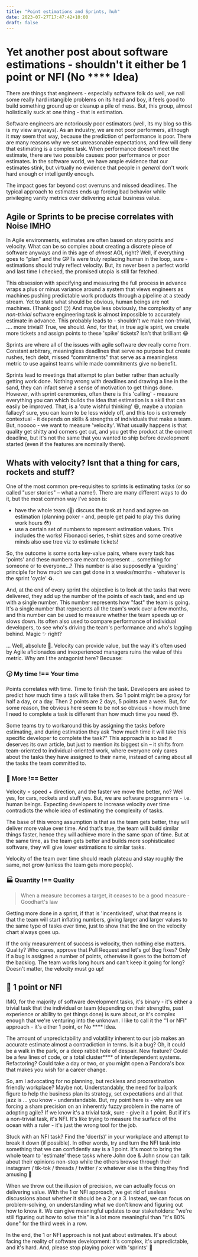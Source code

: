 ```yaml
---
title: "Point estimations and Sprints, huh"
date: 2023-07-27T17:47:42+10:00
draft: false
---
```


# Yet another post about software estimations - shouldn't it either be 1 point or NFI (No **** Idea)

There are things that engineers - especially software folk do well, we nail some really hard intangible problems on its head and boy, it feels good to build something ground up or cleanup a pile of mess. But, this group, almost holistically suck at one thing - that is estimation. 

Software engineers are notoriously poor estimators (well, its my blog so this is my view anyways). As an industry, we are not poor performers, although it may seem that way, because the prediction of performance is poor. There are many reasons why we set unreasonable expectations, and few will deny that estimating is a complex task. When performance doesn't meet the estimate, there are two possible causes: poor performance or poor estimates. In the software world, we have ample evidence that our estimates stink, but virtually no evidence that people in _general_ don't work hard enough or intelligently enough.

The impact goes far beyond cost overruns and missed deadlines. The typical approach to estimates ends up forcing bad behavior while privileging vanity metrics over delivering actual business value.

## Agile or Sprints to be precise correlates with Noise IMHO

In Agile environments, estimates are often based on story points and velocity. What can be so complex about creating a discrete piece of software anyways and in this age of _almost_ AGI, right? Well, if everything goes to "plan" and the GPTs were truly replacing human in the loop, sure - estimations should truly reflect velocity. But, its never been a perfect world and last time I checked, the promised utopia is still far fetched. 

This obsession with specifying and measuring the full process in advance wraps a plus or minus variance around a system that views engineers as machines pushing predictable work products through a pipeline at a steady stream. Yet to state what should be obvious, human beings are not machines. (Thank god! 😑) And maybe less obviously, the complexity of any _non-trivial_ software engineering task is almost impossible to accurately estimate in advance. This probably leads to - shouldn't we make non-trivial, .... more trivial? True, we should. And, for that, in true agile spirit, we create more tickets and assign points to these 'spike' tickets? Isn't that brilliant 😂

Sprints are where all of the issues with agile software dev really come from. Constant arbitrary, meaningless deadlines that serve no purpose but create rushes, tech debt, missed “commitments” that serve as a meaningless metric to use against teams while made commitments give no benefit. 

Sprints lead to meetings that attempt to plan better rather than actually getting work done. Nothing wrong with deadlines and drawing a line in the sand, they can infact serve a sense of motivation to get things done. However, with sprint ceremonies, often there is this 'calling' - measure everything you can which builds the idea that estimation is a skill that can easily be improved. That, is a 'cute wishful thinking' 😆, maybe a utopian fallacy? sure, you can learn to be less widely off, and this too is extremely contextual - it depends on skills & strengths of individuals that make a team. But, nooooo - we want to measure 'velocity'. What usually happens is that quality get shitty and corners get cut, and you get the product at the correct deadline, but it's not the same that you wanted to ship before development started (even if the features are nominally there).

## Whats with velocity? Isnt that a thing for cars, rockets and stuff?

One of the most common pre-requisites to sprints is estimating tasks (or so called "user stories" – what a name!). There are many different ways to do it, but the most common way I've seen is:

- have the whole team (💸) discuss the task at hand and agree on estimation (planning poker - and, people get paid to play this during work hours 😳)
- use a certain set of numbers to represent estimation values. This includes the works! Fibonacci series, t-shirt sizes and some creative minds also use tree viz to estimate tickets!

So, the outcome is some sorta key-value pairs, where every task has 'points' and these numbers are meant to represent ... something for someone or to everyone...? This number is also supposedly a 'guiding' principle for how much we can get done in x weeks/months - whatever is the sprint 'cycle' ♻️.

And, at the end of every sprint the objective is to look at the tasks that were delivered, they add up the number of the points of each task, and end up with a single number. This number represents how "fast" the team is going. It's a single number that represents all the team's work over a few months, and this number can be used to measure whether the team speeds up or slows down. Its often also used to compare performance of individual developers, to see who's driving the team's performance and who's lagging behind. Magic ✨ right?

... Well, absolute 💩. Velocity can provide value, but the way it's often used by Agile aficionados and inexperienced managers ruins the value of this metric. Why am I the antagonist here? Becuase:

### 🕞 My time !== Your time 

Points correlates with time. Time to finish the task. Developers are asked to predict how much time a task will take them. So 1 point might be a proxy for half a day, or a day. Then 2 points are 2 days, 5 points are a week. But, for some reason, the obvious here seem to be not so obvious - how much time I need to complete a task is different than how much time you need 😒. 

Some teams try to workaround this by assigning the tasks before estimating, and during estimation they ask "how much time it will take this specific developer to complete the task?" This approach is so bad it deserves its own article, but just to mention its biggest sin – it shifts from team-oriented to individual-oriented work, where everyone only cares about the tasks they have assigned to their name, instead of caring about all the tasks the team committed to.

### 🚀 More !== Better
Velocity = speed + direction, and the faster we move the better, no? Well yes, for cars, rockets and stuff yes. But, we are software programmers - i.e. human beings. Expecting developers to increase velocity over time contradicts the whole idea of estimating the complexity of tasks.

The base of this wrong assumption is that as the team gets better, they will deliver more value over time. And that's true, the team will build similar things faster, hence they will achieve more in the same span of time. But at the same time, as the team gets better and builds more sophisticated software, they will give lower estimations to similar tasks.

Velocity of the team over time should reach plateau and stay roughly the same, not grow (unless the team gets more people). 

### 🏭 Quantity !== Quality

> When a measure becomes a target, it ceases to be a good measure - Goodhart's law

Getting more done in a sprint, if that is 'incentivised', what that means is that the team will start inflating numbers, giving larger and larger values to the same type of tasks over time, just to show that the line on the velocity chart always goes up.

If the only measurement of success is velocity, then nothing else matters. Quality? Who cares, approve that Pull Request and let's go! Bug fixes? Only if a bug is assigned a number of points, otherwise it goes to the bottom of the backlog. The team works long hours and can't keep it going for long? Doesn't matter, the velocity must go up!


## 📍 1 point or NFI

IMO, for the majority of software development tasks, it's binary - it's either a trivial task that the individual or team (depending on their strengths, past experience or ability to get things done) is sure about, or it's complex enough that we're venturing into the unknown. I like to call it the "1 or NFI" approach - it's either 1 point, or No **** Idea.

The amount of unpredictability and volatility inherent to our job makes an accurate estimate almost a contradiction in terms. Is it a bug? Oh, it could be a walk in the park, or a deep rabbit hole of despair. New feature? Could be a few lines of code, or a total cluster**** of interdependent systems. Refactoring? Could take a day or two, or you might open a Pandora's box that makes you wish for a career change.

So, am I advocating for no planning, but reckless and procrastination friendly workplace? Maybe not. Understandably, the need for ballpark figure to help the business plan its strategy, set expectations and all that jazz is ... you know - understandable. But, my point here is - why are we forcing a sham precision on an inherently fuzzy problem in the name of adopting agile? If we know it's a trivial task, sure - give it a 1 point. But if it's a non-trivial task, it's NFI. It's like trying to measure the surface of the ocean with a ruler - it's just the wrong tool for the job.

Stuck with an NFI task? Find the 'doer(s)' in your workplace and attempt to break it down (if possible). In other words, try and turn the NFI task into something that we can confidently say is a 1 point. It's moot to bring the whole team to 'estimate' these tasks where John doe & John snow can talk about their opinions non-stop while the others browse through their instagram / tik-tok / threads / twitter / x whatever else is the thing they find amusing 🔫

When we throw out the illusion of precision, we can actually focus on delivering value. With the 1 or NFI approach, we get rid of useless discussions about whether it should be a 2 or a 3. Instead, we can focus on problem-solving, on understanding what we don't know and figuring out how to know it. We can give meaningful updates to our stakeholders: "we're still figuring out how to solve this" is a lot more meaningful than "it's 80% done" for the third week in a row.

In the end, the 1 or NFI approach is not just about estimates. It's about facing the reality of software development: it's complex, it's unpredictable, and it's hard. And, please stop playing poker with 'sprints' 🎲

